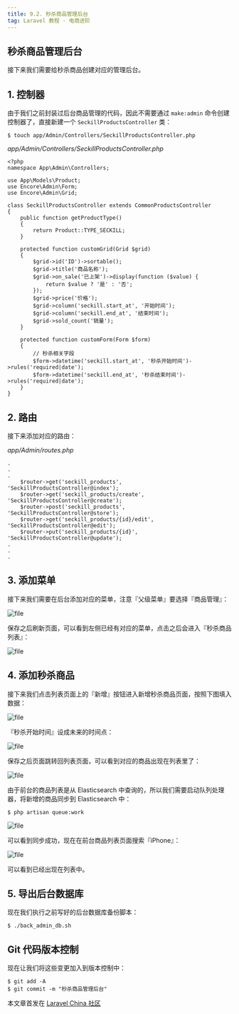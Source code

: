 ```yaml
---
title: 9.2. 秒杀商品管理后台
tag: Laravel 教程 - 电商进阶
---
```


秒杀商品管理后台
--------

接下来我们需要给秒杀商品创建对应的管理后台。

1\. 控制器
-------

由于我们之前封装过后台商品管理的代码，因此不需要通过 `make:admin` 命令创建控制器了，直接新建一个 `SeckillProductsController` 类：

    $ touch app/Admin/Controllers/SeckillProductsController.php

_app/Admin/Controllers/SeckillProductsController.php_

    <?php
    namespace App\Admin\Controllers;
    
    use App\Models\Product;
    use Encore\Admin\Form;
    use Encore\Admin\Grid;
    
    class SeckillProductsController extends CommonProductsController
    {
        public function getProductType()
        {
            return Product::TYPE_SECKILL;
        }
    
        protected function customGrid(Grid $grid)
        {
            $grid->id('ID')->sortable();
            $grid->title('商品名称');
            $grid->on_sale('已上架')->display(function ($value) {
                return $value ? '是' : '否';
            });
            $grid->price('价格');
            $grid->column('seckill.start_at', '开始时间');
            $grid->column('seckill.end_at', '结束时间');
            $grid->sold_count('销量');
        }
    
        protected function customForm(Form $form)
        {
            // 秒杀相关字段
            $form->datetime('seckill.start_at', '秒杀开始时间')->rules('required|date');
            $form->datetime('seckill.end_at', '秒杀结束时间')->rules('required|date');
        }
    }

2\. 路由
------

接下来添加对应的路由：

_app/Admin/routes.php_

    .
    .
    .
        $router->get('seckill_products', 'SeckillProductsController@index');
        $router->get('seckill_products/create', 'SeckillProductsController@create');
        $router->post('seckill_products', 'SeckillProductsController@store');
        $router->get('seckill_products/{id}/edit', 'SeckillProductsController@edit');
        $router->put('seckill_products/{id}', 'SeckillProductsController@update');
    .
    .
    .

3\. 添加菜单
--------

接下来我们需要在后台添加对应的菜单，注意『父级菜单』要选择『商品管理』：

![file](https://lccdn.phphub.org/uploads/images/201808/24/5320/1AOBeVktHr.png?imageView2/2/w/1240/h/0)


保存之后刷新页面，可以看到左侧已经有对应的菜单，点击之后会进入『秒杀商品列表』：

![file](https://lccdn.phphub.org/uploads/images/201808/24/5320/4xIehcO2lZ.png?imageView2/2/w/1240/h/0)


4\. 添加秒杀商品
----------

接下来我们点击列表页面上的『新增』按钮进入新增秒杀商品页面，按照下图填入数据：

![file](https://lccdn.phphub.org/uploads/images/201808/24/5320/G3o1XloJ2I.png?imageView2/2/w/1240/h/0)


『秒杀开始时间』设成未来的时间点：

![file](https://lccdn.phphub.org/uploads/images/201808/24/5320/OzUkJtTVwe.png?imageView2/2/w/1240/h/0)


保存之后页面跳转回列表页面，可以看到对应的商品出现在列表里了：

![file](https://lccdn.phphub.org/uploads/images/201808/24/5320/vaWPJRFqZi.png?imageView2/2/w/1240/h/0)


由于前台的商品列表是从 Elasticsearch 中查询的，所以我们需要启动队列处理器，将新增的商品同步到 Elasticsearch 中：

    $ php artisan queue:work

![file](https://lccdn.phphub.org/uploads/images/201808/24/5320/Sz2Vzl6zWe.png?imageView2/2/w/1240/h/0)


可以看到同步成功，现在在前台商品列表页面搜索『iPhone』：

![file](https://lccdn.phphub.org/uploads/images/201808/24/5320/WQOcGYXNqv.png?imageView2/2/w/1240/h/0)


可以看到已经出现在列表中。

5\. 导出后台数据库
-----------

现在我们执行之前写好的后台数据库备份脚本：

    $ ./back_admin_db.sh

Git 代码版本控制
----------

现在让我们将这些变更加入到版本控制中：

    $ git add -A
    $ git commit -m "秒杀商品管理后台"

本文章首发在 [Laravel China 社区](https://laravel-china.org/)